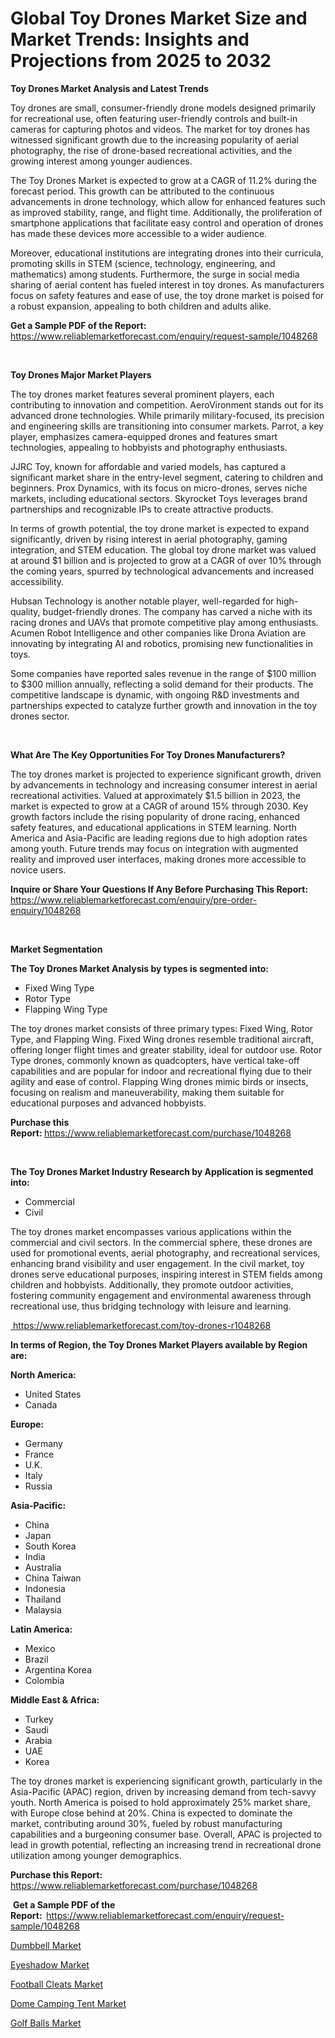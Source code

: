 <p><h1>Global Toy Drones Market Size and Market Trends: Insights and Projections from 2025 to 2032</h1></p><p><strong>Toy Drones Market Analysis and Latest Trends</strong></p>
<p><p>Toy drones are small, consumer-friendly drone models designed primarily for recreational use, often featuring user-friendly controls and built-in cameras for capturing photos and videos. The market for toy drones has witnessed significant growth due to the increasing popularity of aerial photography, the rise of drone-based recreational activities, and the growing interest among younger audiences.</p><p>The Toy Drones Market is expected to grow at a CAGR of 11.2% during the forecast period. This growth can be attributed to the continuous advancements in drone technology, which allow for enhanced features such as improved stability, range, and flight time. Additionally, the proliferation of smartphone applications that facilitate easy control and operation of drones has made these devices more accessible to a wider audience.</p><p>Moreover, educational institutions are integrating drones into their curricula, promoting skills in STEM (science, technology, engineering, and mathematics) among students. Furthermore, the surge in social media sharing of aerial content has fueled interest in toy drones. As manufacturers focus on safety features and ease of use, the toy drone market is poised for a robust expansion, appealing to both children and adults alike.</p></p>
<p><strong>Get a Sample PDF of the Report:&nbsp;</strong> <a href="https://www.reliablemarketforecast.com/enquiry/request-sample/1048268?utm_campaign=2011&utm_medium=2&utm_source=Github&utm_content=ia&utm_term=04042025&utm_id=toy-drones">https://www.reliablemarketforecast.com/enquiry/request-sample/1048268</a></p>
<p>&nbsp;</p>
<p><strong>Toy Drones Major Market Players</strong></p>
<p><p>The toy drones market features several prominent players, each contributing to innovation and competition. AeroVironment stands out for its advanced drone technologies. While primarily military-focused, its precision and engineering skills are transitioning into consumer markets. Parrot, a key player, emphasizes camera-equipped drones and features smart technologies, appealing to hobbyists and photography enthusiasts. </p><p>JJRC Toy, known for affordable and varied models, has captured a significant market share in the entry-level segment, catering to children and beginners. Prox Dynamics, with its focus on micro-drones, serves niche markets, including educational sectors. Skyrocket Toys leverages brand partnerships and recognizable IPs to create attractive products. </p><p>In terms of growth potential, the toy drone market is expected to expand significantly, driven by rising interest in aerial photography, gaming integration, and STEM education. The global toy drone market was valued at around $1 billion and is projected to grow at a CAGR of over 10% through the coming years, spurred by technological advancements and increased accessibility.</p><p>Hubsan Technology is another notable player, well-regarded for high-quality, budget-friendly drones. The company has carved a niche with its racing drones and UAVs that promote competitive play among enthusiasts. Acumen Robot Intelligence and other companies like Drona Aviation are innovating by integrating AI and robotics, promising new functionalities in toys.</p><p>Some companies have reported sales revenue in the range of $100 million to $300 million annually, reflecting a solid demand for their products. The competitive landscape is dynamic, with ongoing R&D investments and partnerships expected to catalyze further growth and innovation in the toy drones sector.</p></p>
<p>&nbsp;</p>
<p><strong>What Are The Key Opportunities For Toy Drones Manufacturers?</strong></p>
<p><p>The toy drones market is projected to experience significant growth, driven by advancements in technology and increasing consumer interest in aerial recreational activities. Valued at approximately $1.5 billion in 2023, the market is expected to grow at a CAGR of around 15% through 2030. Key growth factors include the rising popularity of drone racing, enhanced safety features, and educational applications in STEM learning. North America and Asia-Pacific are leading regions due to high adoption rates among youth. Future trends may focus on integration with augmented reality and improved user interfaces, making drones more accessible to novice users.</p></p>
<p><strong>Inquire or Share Your Questions If Any Before Purchasing This Report:</strong> <a href="https://www.reliablemarketforecast.com/enquiry/pre-order-enquiry/1048268?utm_campaign=2011&utm_medium=2&utm_source=Github&utm_content=ia&utm_term=04042025&utm_id=toy-drones">https://www.reliablemarketforecast.com/enquiry/pre-order-enquiry/1048268</a></p>
<p>&nbsp;</p>
<p><strong>Market Segmentation</strong></p>
<p><strong>The Toy Drones Market Analysis by types is segmented into:</strong></p>
<p><ul><li>Fixed Wing Type</li><li>Rotor Type</li><li>Flapping Wing Type</li></ul></p>
<p><p>The toy drones market consists of three primary types: Fixed Wing, Rotor Type, and Flapping Wing. Fixed Wing drones resemble traditional aircraft, offering longer flight times and greater stability, ideal for outdoor use. Rotor Type drones, commonly known as quadcopters, have vertical take-off capabilities and are popular for indoor and recreational flying due to their agility and ease of control. Flapping Wing drones mimic birds or insects, focusing on realism and maneuverability, making them suitable for educational purposes and advanced hobbyists.</p></p>
<p><strong>Purchase this Report:&nbsp;</strong><a href="https://www.reliablemarketforecast.com/purchase/1048268?utm_campaign=2011&utm_medium=2&utm_source=Github&utm_content=ia&utm_term=04042025&utm_id=toy-drones">https://www.reliablemarketforecast.com/purchase/1048268</a></p>
<p>&nbsp;</p>
<p><strong>The Toy Drones Market Industry Research by Application is segmented into:</strong></p>
<p><ul><li>Commercial</li><li>Civil</li></ul></p>
<p><p>The toy drones market encompasses various applications within the commercial and civil sectors. In the commercial sphere, these drones are used for promotional events, aerial photography, and recreational services, enhancing brand visibility and user engagement. In the civil market, toy drones serve educational purposes, inspiring interest in STEM fields among children and hobbyists. Additionally, they promote outdoor activities, fostering community engagement and environmental awareness through recreational use, thus bridging technology with leisure and learning.</p></p>
<p><a href="https://www.reliablemarketforecast.com/toy-drones-r1048268?utm_campaign=2011&utm_medium=2&utm_source=Github&utm_content=ia&utm_term=04042025&utm_id=toy-drones">&nbsp;https://www.reliablemarketforecast.com/toy-drones-r1048268</a></p>
<p><strong>In terms of Region, the Toy Drones Market Players available by Region are:</strong></p>
<p>
    <p> <strong> North America: </strong>
        <ul>
            <li>United States</li>
            <li>Canada</li>
        </ul>
        </p> 
    <p> <strong> Europe: </strong>
        <ul>
            <li>Germany</li>
            <li>France</li>
            <li>U.K.</li>
            <li>Italy</li>
            <li>Russia</li>
        </ul>
        </p> 
    <p> <strong> Asia-Pacific: </strong>
        <ul>
            <li>China</li>
            <li>Japan</li>
            <li>South Korea</li>
            <li>India</li>
            <li>Australia</li>
            <li>China Taiwan</li>
            <li>Indonesia</li>
            <li>Thailand</li>
            <li>Malaysia</li>
        </ul>
        </p> 
    <p> <strong> Latin America: </strong>
        <ul>
            <li>Mexico</li>
            <li>Brazil</li>
            <li>Argentina Korea</li>
            <li>Colombia</li>
        </ul>
        </p> 
    <p> <strong> Middle East & Africa: </strong>
        <ul>
            <li>Turkey</li>
            <li>Saudi</li>
            <li>Arabia</li>
            <li>UAE</li>
            <li>Korea</li>
        </ul>
    </p>
    </p>
<p><p>The toy drones market is experiencing significant growth, particularly in the Asia-Pacific (APAC) region, driven by increasing demand from tech-savvy youth. North America is poised to hold approximately 25% market share, with Europe close behind at 20%. China is expected to dominate the market, contributing around 30%, fueled by robust manufacturing capabilities and a burgeoning consumer base. Overall, APAC is projected to lead in growth potential, reflecting an increasing trend in recreational drone utilization among younger demographics.</p></p>
<p><strong>Purchase this Report: </strong><a href="https://www.reliablemarketforecast.com/purchase/1048268?utm_campaign=2011&utm_medium=2&utm_source=Github&utm_content=ia&utm_term=04042025&utm_id=toy-drones">https://www.reliablemarketforecast.com/purchase/1048268</a></p>
<p>&nbsp;<strong>Get a Sample PDF of the Report:&nbsp;&nbsp;</strong><a href="https://www.reliablemarketforecast.com/enquiry/request-sample/1048268?utm_campaign=2011&utm_medium=2&utm_source=Github&utm_content=ia&utm_term=04042025&utm_id=toy-drones">https://www.reliablemarketforecast.com/enquiry/request-sample/1048268</a></p>
<p><strong></strong></p>
<p><p><a href="https://github.com/sadaandilou/Market-Research-Report-List-1/blob/main/dumbbell-market.md?utm_campaign=2011&utm_medium=2&utm_source=Github&utm_content=ia&utm_term=04042025&utm_id=toy-drones">Dumbbell Market</a></p><p><a href="https://github.com/kaganalcinwv/Market-Research-Report-List-1/blob/main/eyeshadow-market.md?utm_campaign=2011&utm_medium=2&utm_source=Github&utm_content=ia&utm_term=04042025&utm_id=toy-drones">Eyeshadow Market</a></p><p><a href="https://github.com/seherlouize/Market-Research-Report-List-1/blob/main/football-cleats-market.md?utm_campaign=2011&utm_medium=2&utm_source=Github&utm_content=ia&utm_term=04042025&utm_id=toy-drones">Football Cleats Market</a></p><p><a href="https://github.com/moroesarta/Market-Research-Report-List-1/blob/main/dome-camping-tent-market.md?utm_campaign=2011&utm_medium=2&utm_source=Github&utm_content=ia&utm_term=04042025&utm_id=toy-drones">Dome Camping Tent Market</a></p><p><a href="https://github.com/szaszgrychkq/Market-Research-Report-List-1/blob/main/golf-balls-market.md?utm_campaign=2011&utm_medium=2&utm_source=Github&utm_content=ia&utm_term=04042025&utm_id=toy-drones">Golf Balls Market</a></p></p>